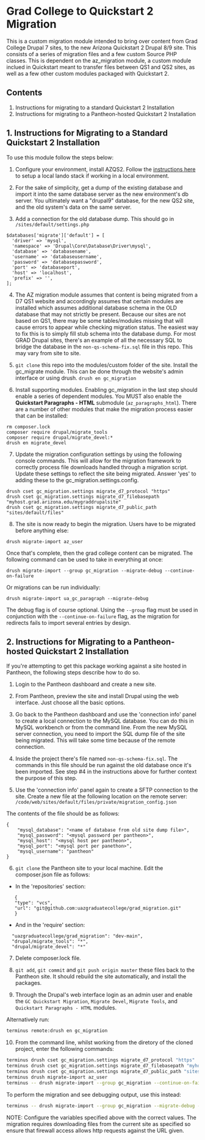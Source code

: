 # Grad College to Quickstart 2 Migration

This is a custom migration module intended to bring over content from Grad College Drupal 7 sites, to the new Arizona Quickstart 2 Drupal 8/9 site.
This consists of a series of migration files and a few custom Source PHP classes.
This is dependent on the az_migration module, a custom module inclued in Quickstart meant to transfer files between QS1 and QS2 sites, as well as a few other custom modules packaged with Quickstart 2.

## Contents

1. Instructions for migrating to a standard Quickstart 2 Installation
2. Instructions for migrating to a Pantheon-hosted Quickstart 2 Installation

## 1. Instructions for Migrating to a Standard Quickstart 2 Installation

To use this module follow the steps below:

1. Configure your environment, install AZQS2. Follow the [instructions here](https://github.com/az-digital/az_quickstart/blob/main/CONTRIBUTING.md#local-development) to setup a local lando stack if working in a local environment.

2. For the sake of simplicity, get a dump of the existing database and import it into the same database server as the new environment's db server. You ultimately want a "drupal9" database, for the new QS2 site, and the old system's data on the same server.

3. Add a connection for the old database dump. This should go in `/sites/default/settings.php`

  ```
  $databases['migrate']['default'] = [
    'driver' => 'mysql',
    'namespace' => 'Drupal\Core\Database\Driver\mysql',
    'database' => 'databasename',
    'username' => 'databaseusername',
    'password' => 'databasepassword',
    'port' => 'databaseport',
    'host' => 'localhost',
    'prefix' => '',
  ];
  ```

4. The AZ migration module assumes that content is being migrated from a D7 QS1 website and accordingly assumes that certain modules are installed which assumes additional database schema in the OLD database that may not strictly be present. Because our sites are not based on QS1, there may be some tables/modules missing that will cause errors to appear while checking migration status. The easiest way to fix this is to simply fill stub schema into the database dump. For most GRAD Drupal sites, there's an example of all the necessary SQL to bridge the database in the `non-qs-schema-fix.sql` file in this repo. This may vary from site to site.

5. `git clone` this repo into the modules/custom folder of the site. Install the gc_migrate module. This can be done through the website's admin interface or using drush.
`drush en gc_migration`

6. Install supporting modules. Enabling gc_migration in the last step should enable a series of dependent modules. You MUST also enable the **Quickstart Paragraphs - HTML** submodule (`az_paragraphs_html`). There are a number of other modules that make the migration process easier that can be installed:
```
rm composer.lock
composer require drupal/migrate_tools
composer require drupal/migrate_devel:*
drush en migrate_devel
```

7. Update the migration configuration settings by using the following console commands. This will allow for the migration framework to correctly process file downloads handled through a migration script. Update these settings to reflect the site being migrated. Answer 'yes' to adding these to the gc_migration.settings.config.
```
drush cset gc_migration.settings migrate_d7_protocol "https"
drush cset gc_migration.settings migrate_d7_filebasepath "myhost.grad.arizona.edu/mygraddrupalsite"
drush cset gc_migration.settings migrate_d7_public_path "sites/default/files"
```

8. The site is now ready to begin the migration. Users have to be migrated before anything else:
```
drush migrate-import az_user
```
Once that's complete, then the grad college content can be migrated. The following command can be used to take in everything at once:
```
drush migrate-import --group gc_migration --migrate-debug --continue-on-failure
```

Or migrations can be run individually:
```
drush migrate-import ua_gc_paragraph --migrate-debug
```

The debug flag is of course optional. Using the `--group` flag must be used in conjunction with the `--continue-on-failure` flag, as the migration for redirects fails to import several entries by design.

## 2. Instructions for Migrating to a Pantheon-hosted Quickstart 2 Installation

If you're attempting to get this package working against a site hosted in Pantheon, the following steps describe how to do so.

1. Login to the Pantheon dashboard and create a new site.

2. From Pantheon, preview the site and install Drupal using the web interface. Just choose all the basic options.

3. Go back to the Pantheon dashboard and use the 'connection info' panel to create a local connection to the MySQL database. You can do this in MySQL workbench or from the command line. From the new MySQL server connection, you need to import the SQL dump file of the site being migrated. This will take some time because of the remote connection.

4. Inside the project there's file named `non-qs-schema-fix.sql`. The commands in this file should be run against the old database once it's been imported. See step #4 in the instructions above for further context the purpose of this step.

5. Use the 'connection info' panel again to create a SFTP connection to the site. Create a new file at the following location on the remote server:
`/code/web/sites/default/files/private/migration_config.json`

The contents of the file should be as follows:

```
{
	"mysql_database": "<name of database from old site dump file>",
	"mysql_password": "<mysql password per pantheon>",
	"mysql_host": "<mysql host per pantheon>",
	"mysql_port": "<mysql port per panethon>",
	"mysql_username": "pantheon"
}
```

6. `git clone` the Pantheon site to your local machine. Edit the composer.json file as follows:

 - In the 'repositories' section: 
 ```
    {
    "type": "vcs",
    "url": "git@github.com:uazgraduatecollege/grad_migration.git"
    }
  ```
 - And in the 'require' section:
  ```
    "uazgraduatecollege/grad_migration": "dev-main",
    "drupal/migrate_tools": "*",
    "drupal/migrate_devel": "*" 
  ```

7. Delete composer.lock file.

8. `git add`, `git commit` and `git push origin master` these files back to the Pantheon site. It should rebuild the site automatically, and install the packages.

9. Through the Drupal's web interface login as an admin user and enable the `GC Quickstart Migration`, `Migrate Devel`, `Migrate Tools`, and `Quickstart Paragraphs - HTML` modules.

Alternatively run:
```sh
terminus remote:drush en gc_migration
```

10. From the command line, whilst working from the diretory of the cloned project, enter the following commands:
```sh
terminus drush cset gc_migration.settings migrate_d7_protocol "https"
terminus drush cset gc_migration.settings migrate_d7_filebasepath "myhost.grad.arizona.edu/mygraddrupalsite"
terminus drush cset gc_migration.settings migrate_d7_public_path "sites/default/files"
terminus drush migrate-import az_user
terminus -- drush migrate-import --group gc_migration --continue-on-failure
```

To perform the migration and see debugging output, use this instead:
```sh
terminus -- drush migrate-import --group gc_migration --migrate-debug --continue-on-failure
```

NOTE: Configure the variables specified above with the correct values. The migration requires downloading files from the current site as specified so
ensure that firewall access allows http requests against the URL given.

